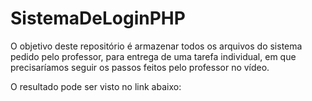 # SistemaDeLoginPHP
O objetivo deste repositório é armazenar todos os arquivos do sistema pedido pelo professor, para entrega de uma tarefa individual, em que precisaríamos seguir os passos feitos pelo professor no vídeo.

O resultado pode ser visto no link abaixo:

